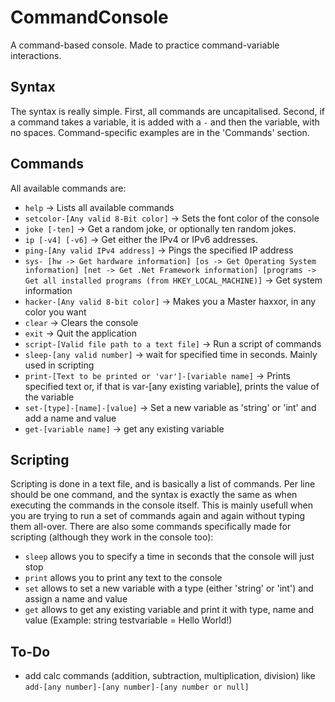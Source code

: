 # CommandConsole
A command-based console. 
Made to practice command-variable interactions.

## Syntax
The syntax is really simple. First, all commands are uncapitalised. Second, if a command takes a variable, it is added with a ```-``` and then the variable, with no spaces. Command-specific examples are in the 'Commands' section.

## Commands
All available commands are:
- ```help``` -> Lists all available commands
- ```setcolor-[Any valid 8-Bit color]``` -> Sets the font color of the console
- ```joke [-ten]``` -> Get a random joke, or optionally ten random jokes.
- ```ip [-v4] [-v6]``` -> Get either the IPv4 or IPv6 addresses.
- ```ping-[Any valid IPv4 address]``` -> Pings the specified IP address
- ```sys- [hw -> Get hardware information] [os -> Get Operating System information] [net -> Get .Net Framework information] [programs -> Get all installed programs (from HKEY_LOCAL_MACHINE)]``` -> Get system information
- ```hacker-[Any valid 8-bit color]``` -> Makes you a Master haxxor, in any color you want
- ```clear``` -> Clears the console
- ```exit``` -> Quit the application
- ```script-[Valid file path to a text file]``` -> Run a script of commands
- ```sleep-[any valid number]``` -> wait for specified time in seconds. Mainly used in scripting
- ```print-[Text to be printed or 'var']-[variable name]``` -> Prints specified text or, if that is var-[any existing variable], prints the value of the variable
- ```set-[type]-[name]-[value]``` -> Set a new variable as 'string' or 'int' and add a name and value
- ```get-[variable name]``` -> get any existing variable

## Scripting
Scripting is done in a text file, and is basically a list of commands.
Per line should be one command, and the syntax is exactly the same as when executing the commands in the console itself.
This is mainly usefull when you are trying to run a set of commands again and again without typing them all-over.
There are also some commands specifically made for scripting (although they work in the console too):
- ```sleep``` allows you to specify a time in seconds that the console will just stop
- ```print``` allows you to print any text to the console
- ```set``` allows to set a new variable with a type (either 'string' or 'int') and assign a name and value
- ```get``` allows to get any existing variable and print it with type, name and value (Example: string testvariable = Hello World!)

## To-Do
- add calc commands (addition, subtraction, multiplication, division) like ```add-[any number]-[any number]-[any number or null]``` 